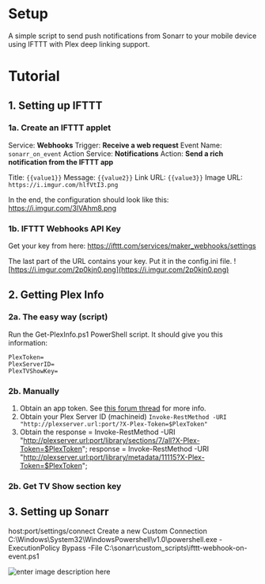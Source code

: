 
# Setup
A simple script to send push notifications from Sonarr to your mobile device using IFTTT with Plex deep linking support.

# Tutorial

## 1. Setting up IFTTT
### 1a. Create an IFTTT applet
Service: **Webhooks**
Trigger: **Receive a web request**
Event Name: `sonarr_on_event`
Action Service: **Notifications**
Action: **Send a rich notification from the IFTTT app**

Title: `{{value1}}`
Message: `{{value2}}`
Link URL: `{{value3}}`
Image URL: `https://i.imgur.com/hlfVtI3.png`

In the end, the configuration should look like this: https://i.imgur.com/3lVAhm8.png

### 1b.  IFTTT Webhooks API Key
Get your key from here:
https://ifttt.com/services/maker_webhooks/settings

The last part of the URL contains your key. Put it in the config.ini file.
![https://i.imgur.com/2p0kjn0.png](https://i.imgur.com/2p0kjn0.png)

## 2. Getting Plex Info


### 2a. The easy way (script)

Run the Get-PlexInfo.ps1 PowerShell script. It should give you this information:
```
PlexToken=
PlexServerID=
PlexTVShowKey=
```

### 2b. Manually
1. Obtain an app token. See [this forum thread](https://forums.plex.tv/discussion/129922/how-to-request-a-x-plex-token-token-for-your-app/p1) for more info.
2. Obtain your Plex Server ID (machineid)
`Invoke-RestMethod -URI "http://plexserver.url:port/?X-Plex-Token=$PlexToken"`
3. Obtain the 
response = Invoke-RestMethod -URI "http://plexserver.url:port/library/sections/7/all?X-Plex-Token=$PlexToken";
response = Invoke-RestMethod -URI "http://plexserver.url:port/library/metadata/11115?X-Plex-Token=$PlexToken";

### 2b. Get TV Show section key


## 3. Setting up Sonarr
host:port/settings/connect
Create a new Custom Connection
C:\Windows\System32\WindowsPowershell\v1.0\powershell.exe
-ExecutionPolicy Bypass -File C:\sonarr\custom_scripts\ifttt-webhook-on-event.ps1

![enter image description here](https://i.imgur.com/3iyZuFm.png)


<!--stackedit_data:
eyJoaXN0b3J5IjpbLTI0NTAzNTU1LC04MDg1MjczNDAsMjIxOD
Y0NTYzLC0xNzQ3MDgwOTQxLC0zNjUzNzg0NzQsLTE4NTk4Nzg3
NzksLTExMzY5NTgwODFdfQ==
-->